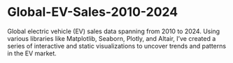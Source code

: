 # Global-EV-Sales-2010-2024
Global electric vehicle (EV) sales data spanning from 2010 to 2024. Using various libraries like Matplotlib, Seaborn, Plotly, and Altair, I’ve created a series of interactive and static visualizations to uncover trends and patterns in the EV market.
